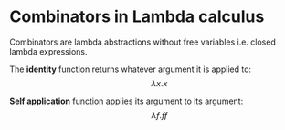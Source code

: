 # Combinators in Lambda calculus

Combinators are lambda abstractions without free variables i.e. closed lambda expressions.

The **identity** function returns whatever argument it is applied to:
$$\quad\ \lambda x.x$$

**Self application** function applies its argument to its argument:    
$$\quad\ \lambda f.ff$$
